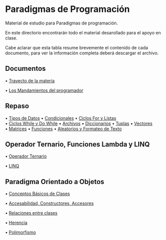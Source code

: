 # Paradigmas de Programación 

Material de estudio para Paradigmas de programación.

En este directorio encontrarán todo el material desarollado para el apoyo en clase. 	

Cabe aclarar que esta tabla resume brevemente el contenido de cada documento, para ver la información completa deberá descargar el archivo.

## Documentos	

  • [Trayecto de la materia](Planeacion_curso_paradigmas_2025-2.xlsx) 

  • [Los Mandamientos del programador](https://www.canva.com/design/DAGLDNHOZ0A/tjMNPkM1jW5kIDijSATwRA/edit?utm_content=DAGLDNHOZ0A&utm_campaign=designshare&utm_medium=link2&utm_source=sharebutton)


 
## Repaso

  • [Tipos de Datos](https://github.com/CesarLopez-Profe/Paradigmas_de_Programacion/blob/main/Proyectos/Repaso/TiposDatos.cs)
  • [Condicionales](https://github.com/CesarLopez-Profe/Paradigmas_de_Programacion/blob/main/Proyectos/Repaso/Condicionales.cs)
  • [Ciclos For y Listas](https://github.com/CesarLopez-Profe/Paradigmas_de_Programacion/blob/main/Proyectos/Repaso/Ciclos_For_Listas.cs)  
  • [Ciclos While y Do While](https://github.com/CesarLopez-Profe/Paradigmas_de_Programacion/blob/main/Proyectos/Repaso/Ciclos_While_DoWhile.cs)
  • [Archivos](https://github.com/CesarLopez-Profe/Paradigmas_de_Programacion/blob/main/Proyectos/Repaso/Archivos.cs)
  • [Diccionarios](https://github.com/CesarLopez-Profe/Paradigmas_de_Programacion/blob/main/Proyectos/Repaso/Diccionarios.cs)
  • [Tuplas](https://github.com/CesarLopez-Profe/Paradigmas_de_Programacion/blob/main/Proyectos/Repaso/Tuplas.cs)
  • [Vectores](https://github.com/CesarLopez-Profe/Paradigmas_de_Programacion/blob/main/Proyectos/Repaso/Vectores.cs)  
  • [Matrices](https://github.com/CesarLopez-Profe/Paradigmas_de_Programacion/blob/main/Proyectos/Repaso/Matrices.cs) 
  • [Funciones](https://github.com/CesarLopez-Profe/Paradigmas_de_Programacion/blob/main/Proyectos/Repaso/Funciones.cs) 
  • [Aleatorios y Formateo de Texto](https://github.com/CesarLopez-Profe/Paradigmas_de_Programacion/blob/main/Proyectos/Repaso/Random_Format.cs) 

## Operador Ternario, Funciones Lambda y LINQ

  • [Operador Ternario](https://github.com/CesarLopez-Profe/Paradigmas_de_Programacion/blob/main/Proyectos/Tern_Lamb_Linq/Ternario.cs)

  
  • [LINQ](https://github.com/CesarLopez-Profe/Paradigmas_de_Programacion/blob/main/Proyectos/Tern_Lamb_Linq/Linq.cs)  

## Paradigma Orientado a Objetos

  • [Conceptos Básicos de Clases](Slides/POO/2%20Conceptos%20Básicos%20de%20Clases.pptx)

  • [Accesabilidad, Constructores, Accesores](Slides/POO/3%20Accesibilidad%20Constructores%20Accesores%20Instanciación.pptx)

  • [Relaciones entre clases](/Slides/POO/4%20Relaciones%20entre%20clases.pptx)

  • [Herencia](/Slides/POO/5%20Herencia.pptx)

  • [Polimorfismo](/Slides/POO/6%20Polimorfismo.pptx)
